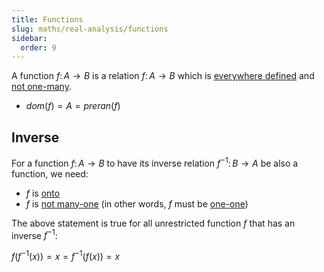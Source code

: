 ```yaml
---
title: Functions
slug: maths/real-analysis/functions
sidebar:
  order: 9
---
```


A function $f:\,A\rightarrow{B}$ is a relation $f:\,A\rightarrow{B}$ which is
[everywhere defined](/maths/real-analysis/relations/#everywhere-defined) and
[not one-many](/maths/real-analysis/relations/#not-one-many).

- $dom(f)=A=preran(f)$

## Inverse

For a function $f:\,A\rightarrow{B}$ to have its inverse relation
$f^{-1}:\,B\rightarrow{A}$ be also a function, we need:

- $f$ is [onto](/maths/real-analysis/relations/#onto)
- $f$ is [not many-one](/maths/real-analysis/relations/#not-many-one) (in other
  words, $f$ must be [one-one](/maths/real-analysis/relations/#one-one))

The above statement is true for all unrestricted function $f$ that has an
inverse $f^{-1}$:

$f(f^{-1}(x))=x=f^{-1}(f(x))=x$
